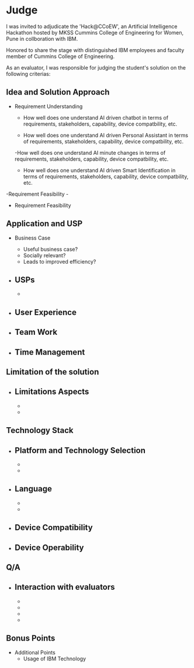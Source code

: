 # Judge

I was invited to adjudicate the 'Hack@CCoEW', an Artificial Intelligence Hackathon hosted by MKSS Cummins College of Engineering for Women, Pune in collboration with IBM.

Honored to share the stage with distinguished IBM employees and faculty member of Cummins College of Engineering.

As an evaluator, I was responsible for judging the student's solution on the following criterias:

## Idea and Solution Approach

  - Requirement Understanding
  	- How well does one understand AI driven chatbot in terms of requirements, stakeholders, capability, device compatbility, etc.

  	- How well does one understand AI driven Personal Assistant in terms of requirements, stakeholders, capability, device compatbility, etc.

  	-How well does one understand AI minute changes in terms of requirements, stakeholders, capability, device compatbility, etc.

  	- How well does one understand AI driven Smart Identification in terms of requirements, stakeholders, capability, device compatbility, etc.

  -Requirement Feasibility
  	-

  - Requirement Feasibility


## Application and USP

  - Business Case
  	- Useful business case?
  	- Socially relevant?
  	- Leads to improved efficiency?

  - USPs
  	-
  	-

  - User Experience
  	-

  - Team Work
  	-

  - Time Management
  	-

## Limitation of the solution

  - Limitations Aspects
  	-
  	-
  	-

## Technology Stack

  - Platform and Technology Selection
  	-
  	-
  	-

  - Language
  	-
  	-
  	-

  - Device Compatibility
  	-

  - Device Operability
  	-

## Q/A

  - Interaction with evaluators
  	-
  	-
  	-
  	-
  	-

## Bonus Points

  - Additional Points
  	- Usage of IBM Technology

